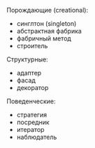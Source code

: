 Порождающие (creational):
- синглтон (singleton)
- абстрактная фабрика
- фабричный метод
- строитель

Структурные:
- адаптер
- фасад
- декоратор

Поведенческие:
- стратегия
- посредник
- итератор
- наблюдатель
